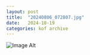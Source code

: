 ```yaml
---
layout:	post
title:	"20240806_072807.jpg"
date:	2024-10-19
categories:	kof archive
---
```


![Image Alt](https://k0f.github.io/assets/20240806_072807.jpg)